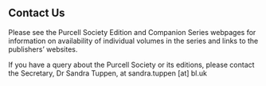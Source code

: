 ## Contact Us  

Please see the Purcell Society Edition and Companion Series webpages for information on availability of individual volumes in the series and links to the publishers’ websites.  

If you have a query about the Purcell Society or its editions, please contact the Secretary, Dr Sandra Tuppen, at sandra.tuppen [at] bl.uk
